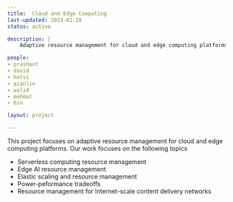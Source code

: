 ```yaml
---
title:  Cloud and Edge Computing
last-updated: 2023-01-28
status: active

description: |
    Adaptive resource management for cloud and edge computing platforms. 

people:
- prashant
- david
- hetvi
- qianlin
- walid
- mehmat
- bin

layout: project

---
```

This project focuses on adaptive resource management for cloud and edge computing platforms. Our 
work focuses on the following topics

* Serverless computing resource management
* Edge AI resource management
* Elastic scaling and resource management
* Power-peformance tradeoffs 
* Resource management for Internet-scale content delivery networks



 
